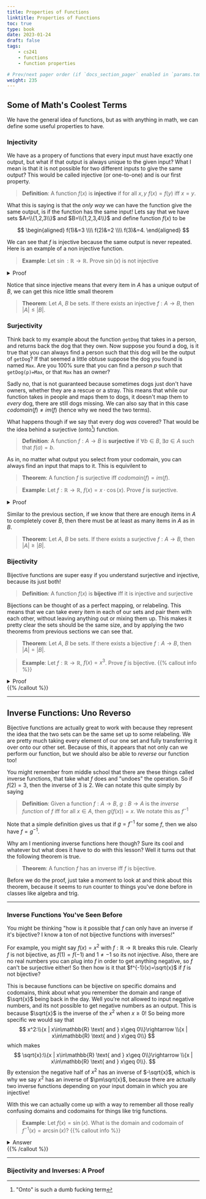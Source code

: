 ```yaml
---
title: Properties of Functions
linktitle: Properties of Functions
toc: true
type: book
date: 2023-01-24
draft: false
tags:
    - cs241
    - functions
    - function properties

# Prev/next pager order (if `docs_section_pager` enabled in `params.toml`)
weight: 235
---
```


## Some of Math's Coolest Terms

We have the general idea of functions, but as with anything in math, we can define some useful properties to have.

### Injectivity

We have as a propery of functions that every input must have exactly one output, but what if that output is always unique to the given input? What I mean is that it is not possible for two different inputs to give the same output? This would be called injective (or one-to-one) and is our first property.

> **Definition**: A function $f(x)$ is **injective** if for all $x,y$ $f(x)=f(y)$ iff $x=y$.

What this is saying is that the *only way* we can have the function give the same output, is if the function has the same input! Lets say that we have sets $A=\\{1,2,3\\}$ and $B=\\{1,2,3,4\\}$ and define function $f(x)$ to be

$$
\begin{aligned}
f(1)&=3 \\\\
f(2)&=2 \\\\
f(3)&=4.
\end{aligned}
$$

We can see that $f$ is injective because the same output is never repeated. Here is an example of a non injective function.

> **Example**: Let $\sin:\mathbb{R}\rightarrow\mathbb{R}$. Prove $\sin(x)$ is not injective
<details>
<summary>Proof</summary>
In order to show that this is not injective, we just need to show that we can find two different inputs of $\sin$ that have the same output. Since we know this is a $2\pi$ periodic function its easy to show by seeing that $\sin(0)=\sin(2\pi)=0$. Therefore $\sin$ is not injective.
</details>

Notice that since injective means that every item in $A$ has a unique output of $B$, we can get this nice little small theorem

> **Theorem**: Let $A$, $B$ be sets. If there exists an injective $f:A\rightarrow B$, then $|A|\leq|B|$.

### Surjectivity

Think back to my example about the function `getDog` that takes in a person, and returns back the dog that they own. Now suppose you found a dog, is it true that you can always find a person such that this dog will be the output of `getDog`? If that seemed a little obtuse suppose the dog you found is named `Max`. Are you $100\%$ sure that you can find a person $p$ such that `getDog(p)=Max`, or that `Max` has an owner?

Sadly no, that is not guaranteed because sometimes dogs just don't have owners, whether they are a rescue or a stray. This means that while our function takes in people and maps them to dogs, it doesn't map them to *every* dog, there are still dogs missing. We can also say that in this case $codomain(f)\neq im(f)$ (hence why we need the two terms).

What happens though if we say that every dog *was* covered? That would be the idea behind a surjective (onto[^1]) function.

> **Definition**: A function $f:A\rightarrow B$ is **surjective** if $\forall b\in B, \exists a\in A$ such that $f(a)=b$.

As in, no matter what output you select from your codomain, you can always find an input that maps to it. This is equivilent to

> **Theorem**: A function $f$ is surjective iff $codomain(f)=im(f)$.

> **Example**: Let $f:\mathbb{R}\rightarrow\mathbb{R}$, $f(x)=x\cdot\cos(x)$. Prove $f$ is surjective.
<details>
<summary>Proof</summary>
Suppose we choose some value $y\in\mathbb{R}$ and want to see if we can find some value $y=x\cos(x)$. Note that $x\cos(x)$ is continuous, so by the intermediate value theorem, if I have two points, $f$ will take all values of $y$ between those two points. If you don't remember calculus, just remember that since $f$ is continuous, if I want to get from $a$ to $b$ without lifting my pen, I have to cross every point between $a$ and $b$.
</br>
Remember that $\cos(x)$ is $1$ whenever you are at a value of $x=n\pi$ whenever $n$ is even, and is $-1$ whenever $n$ is odd. So if $y &lt n\pi$, we know that $f(n\pi) = n\pi \cdot 1 > y$
</details>

Similar to the previous section, if we know that there are enough items in $A$ to completely cover $B$, then there must be at least as many items in $A$ as in $B$.

> **Theorem**: Let $A$, $B$ be sets. If there exists a surjective $f:A\rightarrow B$, then $|A|\geq|B|$.

### Bijectivity

Bijective functions are super easy if you understand surjective and injective, because its just both!

> **Definition**: A function $f(x)$ is **bijective** iff it is injective and surjective

Bijections can be thought of as a perfect mapping, or relabeling. This means that we can take every item in each of our sets and pair them with each other, without leaving anything out or mixing them up. This makes it pretty clear the sets should be the same size, and by applying the two theorems from previous sections we can see that.

> **Theorem**: Let $A$, $B$ be sets. If there exists a bijective $f:A\rightarrow B$, then $|A|=|B|$.

> **Example**: Let $f:\mathbb{R}\rightarrow\mathbb{R}$, $f(x)=x^3$. Prove $f$ is bijective.
{{% callout info %}}
<details>
<summary>Proof</summary>
To first show that $f$ is injective, we consider what happens if $$f(x)=f(y)\implies x^3=y^3$$. By just taking the cube root of both sides we can easily see that $x=y$ so $f$ must be injective.
</br>
Now to show its surjective, consider some $y\in\mathbb{R}$. If we want to find an $x$ such that $x^3=y$, just set $x=\sqrt[3]{y}$. Thus $f$ is also surjective. Since it is both, $f$ is bijective.
</br>
QED
</details>
{{% /callout %}}

---

## Inverse Functions: Uno Reverso

Bijective functions are actually great to work with because they represent the idea that the two sets can be the same set up to some relabeling. We are pretty much taking every element of our one set and fully transferring it over onto our other set. Because of this, it appears that not only can we perform our function, but we should also be able to *reverse* our function too!

You might remember from middle school that there are these things called inverse functions, that take what $f$ does and "undoes" the operation. So if $f(2)=3$, then the inverse of $3$ is $2$. We can notate this quite simply by saying

> **Definition**: Given a function $f:A\rightarrow B$, $g:B\rightarrow A$ is the *inverse function* of $f$ iff for all $x\in A$, then $g(f(x))=x$. We notate this as $f^{-1}$

Note that a simple definition gives us that if $g=f^{-1}$ for some $f$, then we also have $f=g^{-1}$.

Why am I mentioning inverse functions here though? Sure its cool and whatever but what does it have to do with this lesson? Well it turns out that the following theorem is true.

> **Theorem**: A function $f$ has an inverse iff $f$ is bijective.

Before we do the proof, just take a moment to look at and think about this theorem, because it seems to run counter to things you've done before in classes like algebra and trig. 

---

### Inverse Functions You've Seen Before

You might be thinking "how is it possible that $f$ can only have an inverse if it's bijective? I know a ton of not bijective functions with inverses!"

For example, you might say $f(x)=x^2$ with $f:\mathbb{R}\rightarrow\mathbb{R}$ breaks this rule. Clearly $f$ is not bijective, as $f(1)=f(-1)$ and $1\neq -1$ so its not injective. Also, there are no real numbers you can plug into $f$ in order to get anything negative, so $f$ can't be surjective either! So then how is it that $f^{-1}(x)=\sqrt{x}$ if $f$ is not bijective?

This is because functions can be bijective on specific domains and codomains, think about what you remember the domain and range of $\sqrt{x}$ being back in the day. Well you're not allowed to input negative numbers, and its not possible to get negative numbers as an output. This is because $\sqrt{x}$ is the inverse of the $x^2$ when $x\geq 0$! So being more specific we would say that
$$
x^2:\\{x | x\in\mathbb{R} \text{ and } x\geq 0\\}\rightarrow \\{x | x\in\mathbb{R} \text{ and } x\geq 0\\}
$$
which makes
$$
\sqrt{x}:\\{x | x\in\mathbb{R} \text{ and } x\geq 0\\}\rightarrow \\{x | x\in\mathbb{R} \text{ and } x\geq 0\\}.
$$
By extension the negative half of $x^2$ has an inverse of $-\sqrt{x}$, which is why we say $x^2$ has an inverse of $\pm\sqrt{x}$, because there are actually two inverse functions depending on your input domain in which you are injective!

With this we can actually come up with a way to remember all those really confusing domains and codomains for things like trig functions.

> **Example**: Let $f(x)=\sin(x)$. What is the domain and codomain of $f^{-1}(x)=\arcsin(x)$?
{{% callout info %}}
<details>
<summary>Answer</summary>
In order for there to be an inverse function, we need $f(x)$ to be bijective on the whole domain. From there the domain and codomain of $f^{-1}(x)$ are just going to be flipping the input and outputs of $f$. 
</br>
Lets first find a domain for which $sin$ is injective. We want to make sure there are no two inputs that repeat the same output. As such we can see in a $\sin$ wave that if we start at $0$ and go past $\frac{\pi}{2}$, we will go back down and repeat values. Instead, we can start at $-\frac{\pi}{2}$ and go up to $\frac{\pi}{2}$ which will repeat nothing! This will be our domain, and our codomain will have to take on all the values so that our function will be surjective. $\sin$ goes from $-1$ to $1$ which gives us that $$\sin:\left[-\frac{\pi}{2}, \frac{\pi}{2}\right\]\rightarrow [-1,1]$$
</br>
Finally, we have from here that the domain and codomain of $\arcsin$ is $$\arcsin:[-1,1]\rightarrow \left[-\frac{\pi}{2}, \frac{\pi}{2}\right\]$$.
</details>
{{% /callout %}}

---

### Bijectivity and Inverses: A Proof

[^1]: "Onto" is such a dumb fucking term
